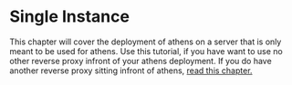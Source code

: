 # Single Instance

This chapter will cover the deployment of athens on a server that is only meant to be used for athens. Use this tutorial, if you have want to use no other reverse proxy infront of your athens deployment. If you do have another reverse proxy sitting infront of athens, [read this chapter.](./004-single-instance-no-nginx.md)